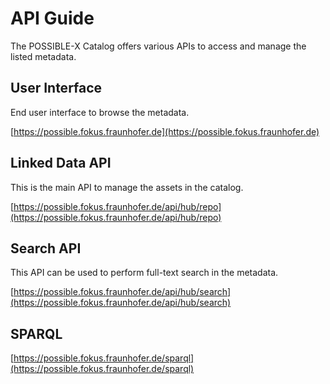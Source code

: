 # API Guide

The POSSIBLE-X Catalog offers various APIs to access and manage the listed metadata.

## User Interface
End user interface to browse the metadata.

[https://possible.fokus.fraunhofer.de](https://possible.fokus.fraunhofer.de)


## Linked Data API
This is the main API to manage the assets in the catalog.

[https://possible.fokus.fraunhofer.de/api/hub/repo](https://possible.fokus.fraunhofer.de/api/hub/repo)

## Search API

This API can be used to perform full-text search in the metadata.

[https://possible.fokus.fraunhofer.de/api/hub/search](https://possible.fokus.fraunhofer.de/api/hub/search)

## SPARQL
[https://possible.fokus.fraunhofer.de/sparql](https://possible.fokus.fraunhofer.de/sparql)
